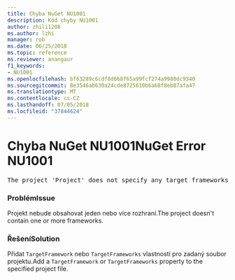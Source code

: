 ```yaml
---
title: Chyba NuGet NU1001
description: Kód chyby NU1001
author: zhili1208
ms.author: lzhi
manager: rob
ms.date: 06/25/2018
ms.topic: reference
ms.reviewer: anangaur
f1_keywords:
- NU1001
ms.openlocfilehash: bf63289c6cdf8d668f65a99fcf274a9980dc9340
ms.sourcegitcommit: 8e3546ab630a24cde8725610b6a68f8eb87afa47
ms.translationtype: MT
ms.contentlocale: cs-CZ
ms.lasthandoff: 07/05/2018
ms.locfileid: "37844624"
---
```

# <a name="nuget-error-nu1001"></a><span data-ttu-id="ecf0e-103">Chyba NuGet NU1001</span><span class="sxs-lookup"><span data-stu-id="ecf0e-103">NuGet Error NU1001</span></span>

<pre>The project 'Project' does not specify any target frameworks in 'ProjectFile'</pre>

### <a name="issue"></a><span data-ttu-id="ecf0e-104">Problém</span><span class="sxs-lookup"><span data-stu-id="ecf0e-104">Issue</span></span>
<span data-ttu-id="ecf0e-105">Projekt nebude obsahovat jeden nebo více rozhraní.</span><span class="sxs-lookup"><span data-stu-id="ecf0e-105">The project doesn't contain one or more frameworks.</span></span>

### <a name="solution"></a><span data-ttu-id="ecf0e-106">Řešení</span><span class="sxs-lookup"><span data-stu-id="ecf0e-106">Solution</span></span>
<span data-ttu-id="ecf0e-107">Přidat `TargetFramework` nebo `TargetFrameworks` vlastností pro zadaný soubor projektu.</span><span class="sxs-lookup"><span data-stu-id="ecf0e-107">Add a `TargetFramework` or `TargetFrameworks` property to the specified project file.</span></span>
